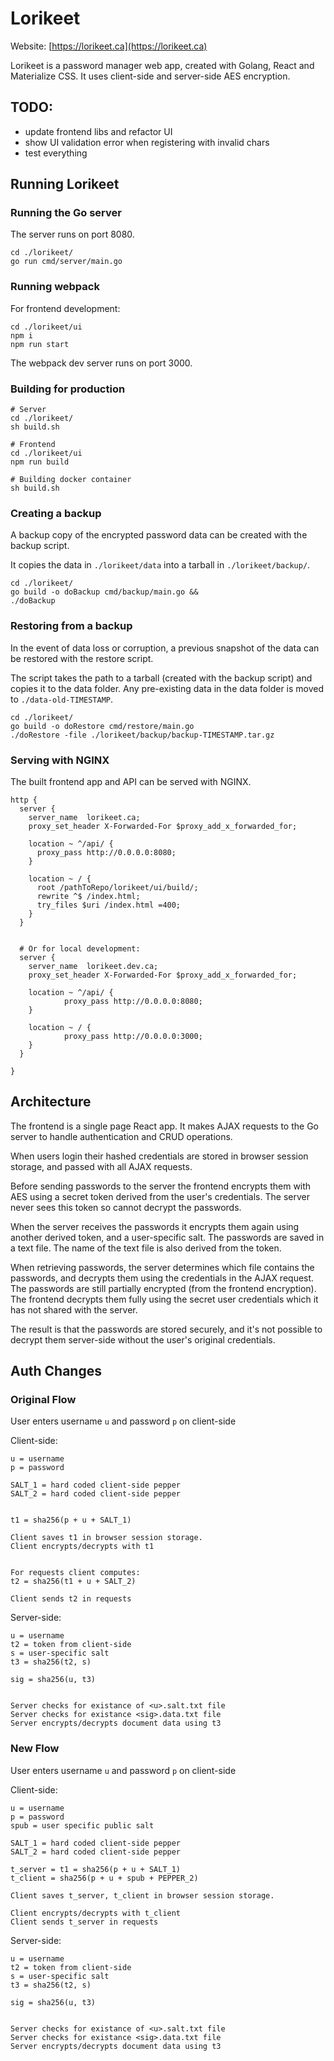 # Lorikeet

Website: [https://lorikeet.ca](https://lorikeet.ca)

Lorikeet is a password manager web app, created with Golang, React and Materialize CSS. It uses client-side and server-side AES encryption.

## TODO:
- update frontend libs and refactor UI
- show UI validation error when registering with invalid chars
- test everything

## Running Lorikeet

### Running the Go server

The server runs on port 8080.
```
cd ./lorikeet/
go run cmd/server/main.go
```

### Running webpack
For frontend development:
```
cd ./lorikeet/ui
npm i
npm run start
```

The webpack dev server runs on port 3000.

### Building for production
```
# Server
cd ./lorikeet/
sh build.sh

# Frontend
cd ./lorikeet/ui
npm run build

# Building docker container
sh build.sh
```

### Creating a backup
A backup copy of the encrypted password data can be created with the backup script.

It copies the data in `./lorikeet/data` into a tarball in `./lorikeet/backup/`.

```
cd ./lorikeet/
go build -o doBackup cmd/backup/main.go &&
./doBackup
```

### Restoring from a backup
In the event of data loss or corruption, a previous snapshot of the data can be restored with the restore script.

The script takes the path to a tarball (created with the backup script) and copies it to the data folder. 
Any pre-existing data in the data folder  is moved to `./data-old-TIMESTAMP`.

```
cd ./lorikeet/
go build -o doRestore cmd/restore/main.go
./doRestore -file ./lorikeet/backup/backup-TIMESTAMP.tar.gz
```

### Serving with NGINX
The built frontend app and API can be served with NGINX.

```
http {
  server {
    server_name  lorikeet.ca;
    proxy_set_header X-Forwarded-For $proxy_add_x_forwarded_for;

    location ~ ^/api/ {
      proxy_pass http://0.0.0.0:8080;
    }

    location ~ / {
      root /pathToRepo/lorikeet/ui/build/;
      rewrite ^$ /index.html;
      try_files $uri /index.html =400;
    }
  }


  # Or for local development:
  server {
    server_name  lorikeet.dev.ca;
    proxy_set_header X-Forwarded-For $proxy_add_x_forwarded_for;

    location ~ ^/api/ {
            proxy_pass http://0.0.0.0:8080;
    }

    location ~ / {
            proxy_pass http://0.0.0.0:3000;
    }
  }

}
```


## Architecture
The frontend is a single page React app. It makes AJAX requests to the Go server to handle authentication and CRUD operations.

When users login their hashed credentials are stored in browser session storage, and passed with all AJAX requests.

Before sending passwords to the server the frontend encrypts them with AES using a secret token derived from the user's credentials.
The server never sees this token so cannot decrypt the passwords.

When the server receives the passwords it encrypts them again using another derived token, and a user-specific salt.
The passwords are saved in a text file. The name of the text file is also derived from the token.

When retrieving passwords, the server determines which file contains the passwords, and decrypts them using the credentials in the AJAX request.
The passwords are still partially encrypted (from the frontend encryption). The frontend decrypts them fully using the secret user credentials which it has not shared with the server.

The result is that the passwords are stored securely, and it's not possible to decrypt them server-side without the user's original credentials.

## Auth Changes

### Original Flow
User enters username `u` and password `p` on client-side

Client-side:
```
u = username
p = password

SALT_1 = hard coded client-side pepper
SALT_2 = hard coded client-side pepper


t1 = sha256(p + u + SALT_1)

Client saves t1 in browser session storage.
Client encrypts/decrypts with t1


For requests client computes:
t2 = sha256(t1 + u + SALT_2)

Client sends t2 in requests
```

Server-side:
```
u = username
t2 = token from client-side
s = user-specific salt
t3 = sha256(t2, s)

sig = sha256(u, t3)


Server checks for existance of <u>.salt.txt file
Server checks for existance <sig>.data.txt file
Server encrypts/decrypts document data using t3
```


### New Flow
User enters username `u` and password `p` on client-side

Client-side:
```
u = username
p = password
spub = user specific public salt

SALT_1 = hard coded client-side pepper
SALT_2 = hard coded client-side pepper

t_server = t1 = sha256(p + u + SALT_1)
t_client = sha256(p + u + spub + PEPPER_2)

Client saves t_server, t_client in browser session storage.

Client encrypts/decrypts with t_client
Client sends t_server in requests
```

Server-side:
```
u = username
t2 = token from client-side
s = user-specific salt
t3 = sha256(t2, s)

sig = sha256(u, t3)


Server checks for existance of <u>.salt.txt file
Server checks for existance <sig>.data.txt file
Server encrypts/decrypts document data using t3
```

